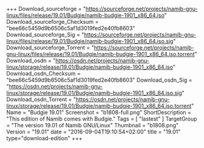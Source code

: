 +++
Download_sourceforge = "https://sourceforge.net/projects/namib-gnu-linux/files/release/19.01/Budgie/namib-budgie-1901_x86_64.iso"
Download_sourceforge_Checksum = "bee66c5459d9b6506c5af1d3019fed2e40fb8603"
Download_sourceforge_Sig = "https://sourceforge.net/projects/namib-gnu-linux/files/release/19.01/Budgie/namib-budgie-1901_x86_64.iso.sig"
Download_sourceforge_Torrent = "https://sourceforge.net/projects/namib-gnu-linux/files/release/19.01/Budgie/namib-budgie-1901_x86_64.iso.torrent"
Download_osdn = "https://osdn.net/projects/namib-gnu-linux/storage/release/19.01/Budgie/namib-budgie-1901_x86_64.iso"
Download_osdn_Checksum = "bee66c5459d9b6506c5af1d3019fed2e40fb8603"
Download_osdn_Sig = "https://osdn.net/projects/namib-gnu-linux/storage/release/19.01/Budgie/namib-budgie-1901_x86_64.iso.sig"
Download_osdn_Torrent = "https://osdn.net/projects/namib-gnu-linux/storage/release/19.01/Budgie/namib-budgie-1901_x86_64.iso.torrent"
Name = "Budgie 19.01"
Screenshot = "b1808-full.png"
ShortDescription = "This edition of Namib comes with Budgie."
Tags = [ "lastest" ]
TargetGroup = "The version 19.01 of Namib GNU/Linux"
Thumbnail = "b1808.png"
Version = "19.01"
date = "2016-09-04T19:10:54+02:00"
title = "19.01"
type="download-edition"
+++
